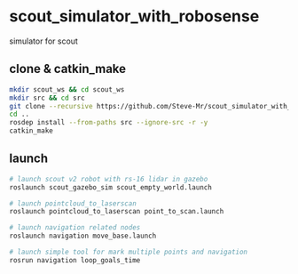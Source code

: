 # scout_simulator_with_robosense
simulator for scout

## clone & catkin_make
```sh
mkdir scout_ws && cd scout_ws
mkdir src && cd src
git clone --recursive https://github.com/Steve-Mr/scout_simulator_with_robosense.git .
cd ..
rosdep install --from-paths src --ignore-src -r -y 
catkin_make
```

## launch

```sh
# launch scout v2 robot with rs-16 lidar in gazebo
roslaunch scout_gazebo_sim scout_empty_world.launch

# launch pointcloud_to_laserscan
roslaunch pointcloud_to_laserscan point_to_scan.launch

# launch navigation related nodes
roslaunch navigation move_base.launch

# launch simple tool for mark multiple points and navigation
rosrun navigation loop_goals_time
```
